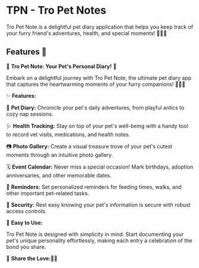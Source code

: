 # TPN - Tro Pet Notes
Tro Pet Note is a delightful pet diary application that helps you keep track of your furry friend's adventures, health, and special moments! 🐶🐱🐾

## Features 🌟
🐾 **Tro Pet Note: Your Pet's Personal Diary!** 📖

Embark on a delightful journey with Tro Pet Note, the ultimate pet diary app that captures the heartwarming moments of your furry companions! 🐶🐱✨

✨ **Features:**

📖 **Pet Diary:** Chronicle your pet's daily adventures, from playful antics to cozy nap sessions.

🩺 **Health Tracking:** Stay on top of your pet's well-being with a handy tool to record vet visits, medications, and health notes.

📷 **Photo Gallery:** Create a visual treasure trove of your pet's cutest moments through an intuitive photo gallery.

🗓️ **Event Calendar:** Never miss a special occasion! Mark birthdays, adoption anniversaries, and other memorable dates.

📅 **Reminders:** Set personalized reminders for feeding times, walks, and other important pet-related tasks.

🔐 **Security:** Rest easy knowing your pet's information is secure with robust access controls.

🚀 **Easy to Use:**

Tro Pet Note is designed with simplicity in mind. Start documenting your pet's unique personality effortlessly, making each entry a celebration of the bond you share.

🤝 **Share the Love:**🐾💖
